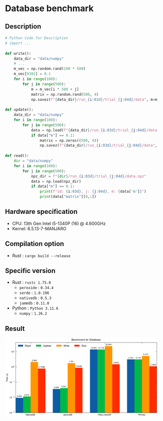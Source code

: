 # Database benchmark

## Description

```python
# Python Code for Description
# import ...

def write():
    data_dir = "data/numpy"
    # ...
    m_vec = np.random.rand(100 * 500)
    m_vec[9301] = 0.1
    for i in range(100):
        for j in range(500):
            m = m_vec[i * 500 + j]
            matrix = np.random.rand(500, 4)
            np.savez(f"{data_dir}/run_{i:03d}/trial_{j:04d}/data", m=m, matrix=matrix)

def update():
    data_dir = "data/numpy"
    for i in range(100):
        for j in range(500):
            data = np.load(f"{data_dir}/run_{i:03d}/trial_{j:04d}/data.npz")
            if data["m"] == 0.1:
                matrix = np.zeros((500, 4))
                np.savez(f"{data_dir}/run_{i:03d}/trial_{j:04d}/data", m=0.1, matrix=matrix)

def read():
    dir = "data/numpy"
    for i in range(100):
        for j in range(500):
            npz_dir = f"{dir}/run_{i:03d}/trial_{j:04d}/data.npz"
            data = np.load(npz_dir)
            if data["m"] == 0.1:
                print(f"id: {i:03d}, j: {j:04d}, m: {data['m']}")
                print(data["matrix"][0,:])
```

## Hardware specification

* CPU: 13th Gen Intel i5-1340P (16) @ 4.600GHz
* Kernel: 6.5.13-7-MANJARO

## Compilation option

* Rust : `cargo build --release`

## Specific version

* Rust : `rustc 1.75.0`
    * `peroxide` : `0.34.4`
    * `serde` : `1.0.196`
    * `nativedb` : `0.5.3`
    * `jammdb` : `0.11.0`
* Python : `Python 3.11.6`
    * `numpy` : `1.26.2`

## Result

![Benchmark](./bench_plot.png)
